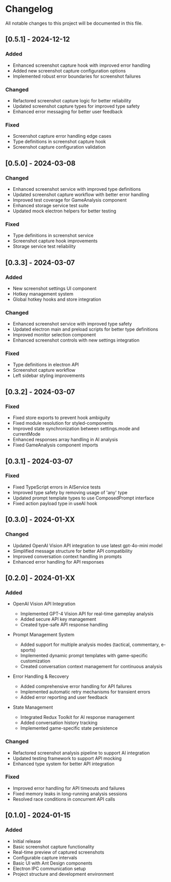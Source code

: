 # Changelog

All notable changes to this project will be documented in this file.

## [0.5.1] - 2024-12-12

### Added

- Enhanced screenshot capture hook with improved error handling
- Added new screenshot capture configuration options
- Implemented robust error boundaries for screenshot failures

### Changed

- Refactored screenshot capture logic for better reliability
- Updated screenshot capture types for improved type safety
- Enhanced error messaging for better user feedback

### Fixed

- Screenshot capture error handling edge cases
- Type definitions in screenshot capture hook
- Screenshot capture configuration validation

## [0.5.0] - 2024-03-08

### Changed

- Enhanced screenshot service with improved type definitions
- Updated screenshot capture workflow with better error handling
- Improved test coverage for GameAnalysis component
- Enhanced storage service test suite
- Updated mock electron helpers for better testing

### Fixed

- Type definitions in screenshot service
- Screenshot capture hook improvements
- Storage service test reliability

## [0.3.3] - 2024-03-07

### Added

- New screenshot settings UI component
- Hotkey management system
- Global hotkey hooks and store integration

### Changed

- Enhanced screenshot service with improved type safety
- Updated electron main and preload scripts for better type definitions
- Improved monitor selection component
- Enhanced screenshot controls with new settings integration

### Fixed

- Type definitions in electron API
- Screenshot capture workflow
- Left sidebar styling improvements

## [0.3.2] - 2024-03-07

### Fixed

- Fixed store exports to prevent hook ambiguity
- Fixed module resolution for styled-components
- Improved state synchronization between settings.mode and currentMode
- Enhanced responses array handling in AI analysis
- Fixed GameAnalysis component imports

## [0.3.1] - 2024-03-07

### Fixed

- Fixed TypeScript errors in AIService tests
- Improved type safety by removing usage of 'any' type
- Updated prompt template types to use ComposedPrompt interface
- Fixed action payload type in useAI hook

## [0.3.0] - 2024-01-XX

### Changed

- Updated OpenAI Vision API integration to use latest gpt-4o-mini model
- Simplified message structure for better API compatibility
- Improved conversation context handling in prompts
- Enhanced error handling for API responses

## [0.2.0] - 2024-01-XX

### Added

- OpenAI Vision API Integration
  - Implemented GPT-4 Vision API for real-time gameplay analysis
  - Added secure API key management
  - Created type-safe API response handling

- Prompt Management System
  - Added support for multiple analysis modes (tactical, commentary, e-sports)
  - Implemented dynamic prompt templates with game-specific customization
  - Created conversation context management for continuous analysis

- Error Handling & Recovery
  - Added comprehensive error handling for API failures
  - Implemented automatic retry mechanisms for transient errors
  - Added error reporting and user feedback

- State Management
  - Integrated Redux Toolkit for AI response management
  - Added conversation history tracking
  - Implemented game-specific state persistence

### Changed

- Refactored screenshot analysis pipeline to support AI integration
- Updated testing framework to support API mocking
- Enhanced type system for better API integration

### Fixed

- Improved error handling for API timeouts and failures
- Fixed memory leaks in long-running analysis sessions
- Resolved race conditions in concurrent API calls

## [0.1.0] - 2024-01-15

### Added

- Initial release
- Basic screenshot capture functionality
- Real-time preview of captured screenshots
- Configurable capture intervals
- Basic UI with Ant Design components
- Electron IPC communication setup
- Project structure and development environment
